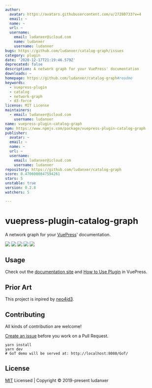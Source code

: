 ```yaml
---
author:
  avatar: https://avatars.githubusercontent.com/u/27280733?v=4
  email: ~
  name: ~
  url: ~
  username:
    email: ludanxer@icloud.com
    name: ludanxer
    username: ludanxer
bugs: https://github.com/ludanxer/catalog-graph/issues
category: plugin
date: '2020-12-17T21:19:46.579Z'
deprecated: false
description: A network graph for your VuePress' documentation
downloads: ~
homepage: https://github.com/ludanxer/catalog-graph#readme
keywords:
  - vuepress-plugin
  - catalog
  - network-graph
  - d3-force
license: MIT License
maintainers:
  - email: ludanxer@icloud.com
    username: ludanxer
name: vuepress-plugin-catalog-graph
npm: https://www.npmjs.com/package/vuepress-plugin-catalog-graph
publisher:
  avatar: ~
  email: ~
  name: ~
  url: ~
  username:
    email: ludanxer@icloud.com
    username: ludanxer
repository: https://github.com/ludanxer/catalog-graph
score: 0.4706000847594261
stars: 5
unstable: true
version: 0.2.8
watchers: 5

---
```


# vuepress-plugin-catalog-graph

A network graph for your [VuePress](https://vuepress.vuejs.org/)' documentation.

<p align="left">
  <img src="https://badgen.net/npm/v/vuepress-plugin-catalog-graph" />
  <img src="https://badgen.net/badge/VuePress/1.3.0+/purple" />
  <img src="https://badgen.net/npm/license/vuepress-plugin-catalog-graph" />
  <img src="https://badgen.net/packagephobia/install/vuepress-plugin-catalog-graph" />
  <img src="https://badgen.net/github/last-commit/ludanxer/catalog-graph/master" />
</p>

## Usage

Check out the [documentation site](https://catalog-graph.netlify.com) and [How to Use Plugin](https://vuepress.vuejs.org/plugin/using-a-plugin.html#using-a-plugin) in VuePress.

## Prior Art

This project is inpired by [neo4jd3](https://github.com/eisman/neo4jd3).

## Contributing

All kinds of contribution are welcome!

[Create an issue](https://github.com/ludanxer/catalog-graph/issues/new) before you work on a Pull Request.

```shell
yarn install
yarn dev
# GoT demo will be served at: http://localhost:8080/GoT/
```

## License

[MIT](https://github.com/ludanxer/catalog-graph/blob/master/LICENSE) Licensed | Copyright © 2019-present ludanxer
